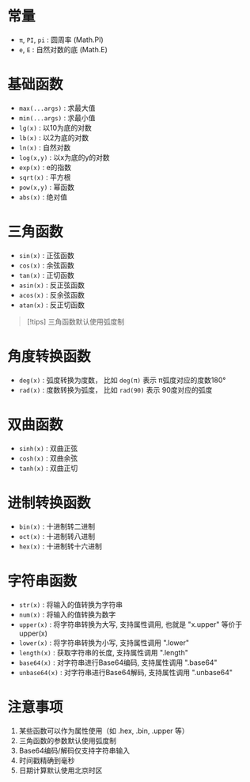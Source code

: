 

# 常量

- `π`, `PI`, `pi` : 圆周率 (Math.PI)
- `e`, `E` : 自然对数的底 (Math.E)

# 基础函数

- `max(...args)` : 求最大值
- `min(...args)` : 求最小值
- `lg(x)` : 以10为底的对数
- `lb(x)` : 以2为底的对数
- `ln(x)` : 自然对数
- `log(x,y)` : 以x为底的y的对数
- `exp(x)` : e的指数
- `sqrt(x)` : 平方根
- `pow(x,y)` : 幂函数
- `abs(x)` : 绝对值

# 三角函数

- `sin(x)` : 正弦函数
- `cos(x)` : 余弦函数
- `tan(x)` : 正切函数
- `asin(x)` : 反正弦函数
- `acos(x)` : 反余弦函数
- `atan(x)` : 反正切函数

>[!tips] 三角函数默认使用弧度制

# 角度转换函数


- `deg(x)` : 弧度转换为度数， 比如 `deg(π)` 表示 π弧度对应的度数180°
- `rad(x)` : 度数转换为弧度， 比如 `rad(90)` 表示 90度对应的弧度


# 双曲函数


- `sinh(x)` : 双曲正弦
- `cosh(x)` : 双曲余弦
- `tanh(x)` : 双曲正切


# 进制转换函数


- `bin(x)` : 十进制转二进制
- `oct(x)` : 十进制转八进制
- `hex(x)` : 十进制转十六进制

# 字符串函数


- `str(x)` : 将输入的值转换为字符串
- `num(x)` : 将输入的值转换为数字
- `upper(x)` : 将字符串转换为大写, 支持属性调用, 也就是 "x.upper" 等价于 upper(x)
- `lower(x)` : 将字符串转换为小写, 支持属性调用 ".lower"
- `length(x)` : 获取字符串的长度, 支持属性调用 ".length"
- `base64(x)` : 对字符串进行Base64编码, 支持属性调用 ".base64"
- `unbase64(x)` : 对字符串进行Base64解码, 支持属性调用 ".unbase64"



# 注意事项
1. 某些函数可以作为属性使用（如 .hex, .bin, .upper 等）
2. 三角函数的参数默认使用弧度制
3. Base64编码/解码仅支持字符串输入
4. 时间戳精确到毫秒
5. 日期计算默认使用北京时区